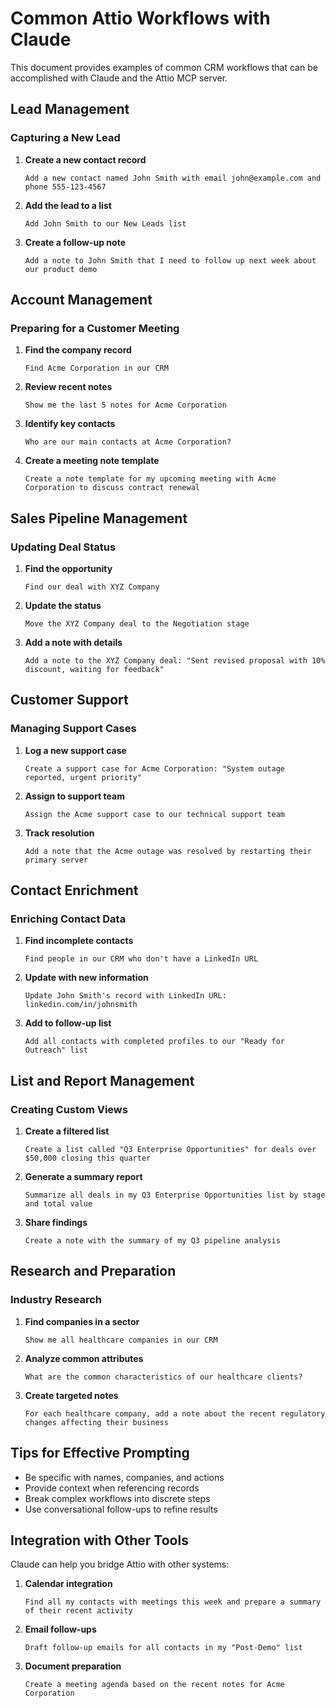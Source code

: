 # Common Attio Workflows with Claude

This document provides examples of common CRM workflows that can be accomplished with Claude and the Attio MCP server.

## Lead Management

### Capturing a New Lead

1. **Create a new contact record**
   ```
   Add a new contact named John Smith with email john@example.com and phone 555-123-4567
   ```

2. **Add the lead to a list**
   ```
   Add John Smith to our New Leads list
   ```

3. **Create a follow-up note**
   ```
   Add a note to John Smith that I need to follow up next week about our product demo
   ```

## Account Management

### Preparing for a Customer Meeting

1. **Find the company record**
   ```
   Find Acme Corporation in our CRM
   ```

2. **Review recent notes**
   ```
   Show me the last 5 notes for Acme Corporation
   ```

3. **Identify key contacts**
   ```
   Who are our main contacts at Acme Corporation?
   ```

4. **Create a meeting note template**
   ```
   Create a note template for my upcoming meeting with Acme Corporation to discuss contract renewal
   ```

## Sales Pipeline Management

### Updating Deal Status

1. **Find the opportunity**
   ```
   Find our deal with XYZ Company
   ```

2. **Update the status**
   ```
   Move the XYZ Company deal to the Negotiation stage
   ```

3. **Add a note with details**
   ```
   Add a note to the XYZ Company deal: "Sent revised proposal with 10% discount, waiting for feedback"
   ```

## Customer Support

### Managing Support Cases

1. **Log a new support case**
   ```
   Create a support case for Acme Corporation: "System outage reported, urgent priority"
   ```

2. **Assign to support team**
   ```
   Assign the Acme support case to our technical support team
   ```

3. **Track resolution**
   ```
   Add a note that the Acme outage was resolved by restarting their primary server
   ```

## Contact Enrichment

### Enriching Contact Data

1. **Find incomplete contacts**
   ```
   Find people in our CRM who don't have a LinkedIn URL
   ```

2. **Update with new information**
   ```
   Update John Smith's record with LinkedIn URL: linkedin.com/in/johnsmith
   ```

3. **Add to follow-up list**
   ```
   Add all contacts with completed profiles to our "Ready for Outreach" list
   ```

## List and Report Management

### Creating Custom Views

1. **Create a filtered list**
   ```
   Create a list called "Q3 Enterprise Opportunities" for deals over $50,000 closing this quarter
   ```

2. **Generate a summary report**
   ```
   Summarize all deals in my Q3 Enterprise Opportunities list by stage and total value
   ```

3. **Share findings**
   ```
   Create a note with the summary of my Q3 pipeline analysis
   ```

## Research and Preparation

### Industry Research

1. **Find companies in a sector**
   ```
   Show me all healthcare companies in our CRM
   ```

2. **Analyze common attributes**
   ```
   What are the common characteristics of our healthcare clients?
   ```

3. **Create targeted notes**
   ```
   For each healthcare company, add a note about the recent regulatory changes affecting their business
   ```

## Tips for Effective Prompting

- Be specific with names, companies, and actions
- Provide context when referencing records
- Break complex workflows into discrete steps
- Use conversational follow-ups to refine results

## Integration with Other Tools

Claude can help you bridge Attio with other systems:

1. **Calendar integration**
   ```
   Find all my contacts with meetings this week and prepare a summary of their recent activity
   ```

2. **Email follow-ups**
   ```
   Draft follow-up emails for all contacts in my "Post-Demo" list
   ```

3. **Document preparation**
   ```
   Create a meeting agenda based on the recent notes for Acme Corporation
   ```
